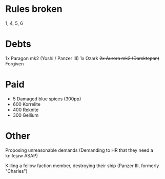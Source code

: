 # Rules broken
1, 4, 5, 6
# Debts
1x Paragon mk2 (Yoshi / Panzer III)
1x Ozark
~~2x Aurora mk2 (Darsktepan)~~ Forgiven
# Paid
- 5 Damaged blue spices (300pp)
- 600 Korrelite
- 400 Reknite
- 300 Gellium

# Other
Proposing unreasonable demands (Demanding to HR that they need a knifejaw ASAP)

Killing a fellow faction member, destroying their ship (Panzer III, formerly "Charles")

